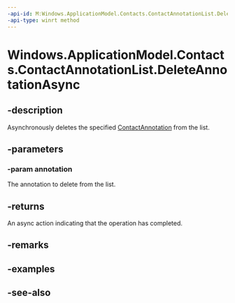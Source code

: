 ----api-id: M:Windows.ApplicationModel.Contacts.ContactAnnotationList.DeleteAnnotationAsync(Windows.ApplicationModel.Contacts.ContactAnnotation)
-api-type: winrt method
---<!-- Method syntaxpublic Windows.Foundation.IAsyncAction DeleteAnnotationAsync(Windows.ApplicationModel.Contacts.ContactAnnotation annotation)--># Windows.ApplicationModel.Contacts.ContactAnnotationList.DeleteAnnotationAsync## -descriptionAsynchronously deletes the specified [ContactAnnotation](contactannotation.md) from the list.## -parameters### -param annotationThe annotation to delete from the list.## -returnsAn async action indicating that the operation has completed.## -remarks## -examples## -see-also